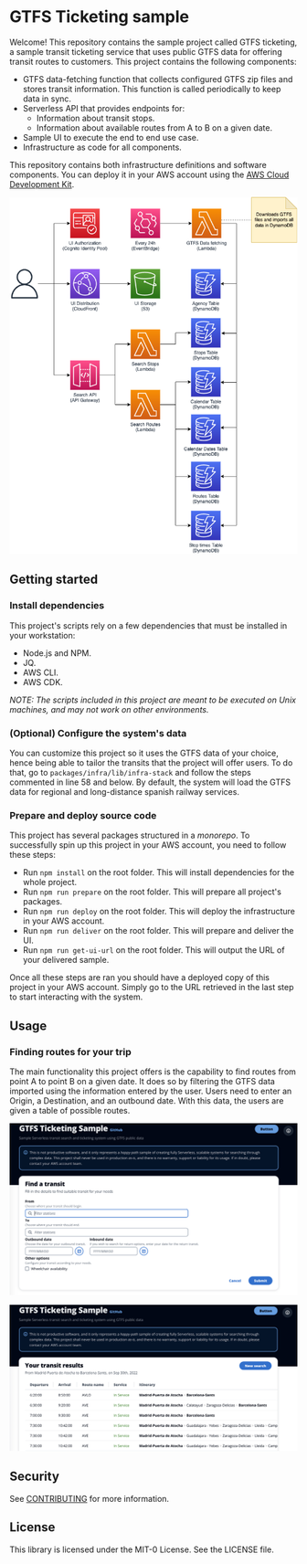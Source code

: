 # GTFS Ticketing sample

Welcome! This repository contains the sample project called GTFS ticketing, a sample transit ticketing service that uses public GTFS data for offering transit routes to customers. This project contains the following components:

* GTFS data-fetching function that collects configured GTFS zip files and stores transit information. This function is called periodically to keep data in sync.
* Serverless API that provides endpoints for:
  * Information about transit stops.
  * Information about available routes from A to B on a given date.
* Sample UI to execute the end to end use case.
* Infrastructure as code for all components.

This repository contains both infrastructure definitions and software components. You can deploy it in your AWS account using the [AWS Cloud Development Kit](https://aws.amazon.com/cdk/).

![Project's Architecture](./static/architecture.png)

## Getting started

### Install dependencies

This project's scripts rely on a few dependencies that must be installed in your workstation:

* Node.js and NPM.
* JQ.
* AWS CLI.
* AWS CDK.

_NOTE: The scripts included in this project are meant to be executed on Unix machines, and may not work on other environments._

### (Optional) Configure the system's data

You can customize this project so it uses the GTFS data of your choice, hence being able to tailor the transits that the project will offer users. To do that, go to `packages/infra/lib/infra-stack` and follow the steps commented in line 58 and below. By default, the system will load the GTFS data for regional and long-distance spanish railway services.

### Prepare and deploy source code

This project has several packages structured in a _monorepo_. To successfully spin up this project in your AWS account, you need to follow these steps:

* Run `npm install` on the root folder. This will install dependencies for the whole project.
* Run `npm run prepare` on the root folder. This will prepare all project's packages.
* Run `npm run deploy` on the root folder. This will deploy the infrastructure in your AWS account.
* Run `npm run deliver` on the root folder. This will prepare and deliver the UI.
* Run `npm run get-ui-url` on the root folder. This will output the URL of your delivered sample.

Once all these steps are ran you should have a deployed copy of this project in your AWS account. Simply go to the URL retrieved in the last step to start interacting with the system.

## Usage

### Finding routes for your trip

The main functionality this project offers is the capability to find routes from point A to point B on a given date. It does so by filtering the GTFS data imported using the information entered by the user. Users need to enter an Origin, a Destination, and an outbound date. With this data, the users are given a table of possible routes.

![Find transits](./static/ui-find-transit.png)

![Transit results](./static/ui-result-list.png)

## Security

See [CONTRIBUTING](CONTRIBUTING.md#security-issue-notifications) for more information.

## License

This library is licensed under the MIT-0 License. See the LICENSE file.
